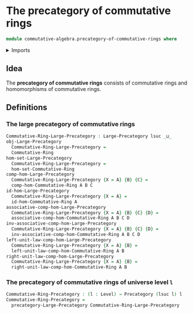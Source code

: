# The precategory of commutative rings

```agda
module commutative-algebra.precategory-of-commutative-rings where
```

<details><summary>Imports</summary>

```agda
open import category-theory.large-precategories
open import category-theory.precategories

open import commutative-algebra.commutative-rings
open import commutative-algebra.homomorphisms-commutative-rings

open import foundation.universe-levels
```

</details>

## Idea

The **precategory of commutative rings** consists of commutative rings and
homomorphisms of commutative rings.

## Definitions

### The large precategory of commutative rings

```agda
Commutative-Ring-Large-Precategory : Large-Precategory lsuc _⊔_
obj-Large-Precategory
  Commutative-Ring-Large-Precategory =
  Commutative-Ring
hom-set-Large-Precategory
  Commutative-Ring-Large-Precategory =
  hom-set-Commutative-Ring
comp-hom-Large-Precategory
  Commutative-Ring-Large-Precategory {X = A} {B} {C} =
  comp-hom-Commutative-Ring A B C
id-hom-Large-Precategory
  Commutative-Ring-Large-Precategory {X = A} =
  id-hom-Commutative-Ring A
associative-comp-hom-Large-Precategory
  Commutative-Ring-Large-Precategory {X = A} {B} {C} {D} =
  associative-comp-hom-Commutative-Ring A B C D
inv-associative-comp-hom-Large-Precategory
  Commutative-Ring-Large-Precategory {X = A} {B} {C} {D} =
  inv-associative-comp-hom-Commutative-Ring A B C D
left-unit-law-comp-hom-Large-Precategory
  Commutative-Ring-Large-Precategory {X = A} {B} =
  left-unit-law-comp-hom-Commutative-Ring A B
right-unit-law-comp-hom-Large-Precategory
  Commutative-Ring-Large-Precategory {X = A} {B} =
  right-unit-law-comp-hom-Commutative-Ring A B
```

### The precategory of commutative rings of universe level `l`

```agda
Commutative-Ring-Precategory : (l : Level) → Precategory (lsuc l) l
Commutative-Ring-Precategory =
  precategory-Large-Precategory Commutative-Ring-Large-Precategory
```
